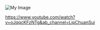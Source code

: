 

![My Image](images/my-image.jpg)




https://www.youtube.com/watch?v=oJqqcKFzNTg&ab_channel=LipChuanSui
